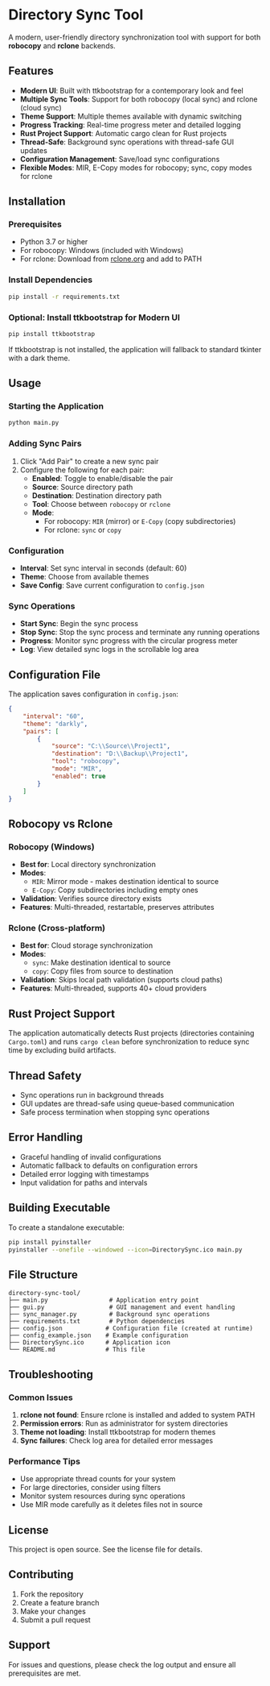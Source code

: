# Directory Sync Tool

A modern, user-friendly directory synchronization tool with support for both **robocopy** and **rclone** backends.

## Features

- **Modern UI**: Built with ttkbootstrap for a contemporary look and feel
- **Multiple Sync Tools**: Support for both robocopy (local sync) and rclone (cloud sync)
- **Theme Support**: Multiple themes available with dynamic switching
- **Progress Tracking**: Real-time progress meter and detailed logging
- **Rust Project Support**: Automatic cargo clean for Rust projects
- **Thread-Safe**: Background sync operations with thread-safe GUI updates
- **Configuration Management**: Save/load sync configurations
- **Flexible Modes**: MIR, E-Copy modes for robocopy; sync, copy modes for rclone

## Installation

### Prerequisites

- Python 3.7 or higher
- For robocopy: Windows (included with Windows)
- For rclone: Download from [rclone.org](https://rclone.org/) and add to PATH

### Install Dependencies

```bash
pip install -r requirements.txt
```

### Optional: Install ttkbootstrap for Modern UI

```bash
pip install ttkbootstrap
```

If ttkbootstrap is not installed, the application will fallback to standard tkinter with a dark theme.

## Usage

### Starting the Application

```bash
python main.py
```

### Adding Sync Pairs

1. Click "Add Pair" to create a new sync pair
2. Configure the following for each pair:
   - **Enabled**: Toggle to enable/disable the pair
   - **Source**: Source directory path
   - **Destination**: Destination directory path
   - **Tool**: Choose between `robocopy` or `rclone`
   - **Mode**: 
     - For robocopy: `MIR` (mirror) or `E-Copy` (copy subdirectories)
     - For rclone: `sync` or `copy`

### Configuration

- **Interval**: Set sync interval in seconds (default: 60)
- **Theme**: Choose from available themes
- **Save Config**: Save current configuration to `config.json`

### Sync Operations

- **Start Sync**: Begin the sync process
- **Stop Sync**: Stop the sync process and terminate any running operations
- **Progress**: Monitor sync progress with the circular progress meter
- **Log**: View detailed sync logs in the scrollable log area

## Configuration File

The application saves configuration in `config.json`:

```json
{
    "interval": "60",
    "theme": "darkly",
    "pairs": [
        {
            "source": "C:\\Source\\Project1",
            "destination": "D:\\Backup\\Project1",
            "tool": "robocopy",
            "mode": "MIR",
            "enabled": true
        }
    ]
}
```

## Robocopy vs Rclone

### Robocopy (Windows)
- **Best for**: Local directory synchronization
- **Modes**:
  - `MIR`: Mirror mode - makes destination identical to source
  - `E-Copy`: Copy subdirectories including empty ones
- **Validation**: Verifies source directory exists
- **Features**: Multi-threaded, restartable, preserves attributes

### Rclone (Cross-platform)
- **Best for**: Cloud storage synchronization
- **Modes**:
  - `sync`: Make destination identical to source
  - `copy`: Copy files from source to destination
- **Validation**: Skips local path validation (supports cloud paths)
- **Features**: Multi-threaded, supports 40+ cloud providers

## Rust Project Support

The application automatically detects Rust projects (directories containing `Cargo.toml`) and runs `cargo clean` before synchronization to reduce sync time by excluding build artifacts.

## Thread Safety

- Sync operations run in background threads
- GUI updates are thread-safe using queue-based communication
- Safe process termination when stopping sync operations

## Error Handling

- Graceful handling of invalid configurations
- Automatic fallback to defaults on configuration errors
- Detailed error logging with timestamps
- Input validation for paths and intervals

## Building Executable

To create a standalone executable:

```bash
pip install pyinstaller
pyinstaller --onefile --windowed --icon=DirectorySync.ico main.py
```

## File Structure

```
directory-sync-tool/
├── main.py                 # Application entry point
├── gui.py                  # GUI management and event handling
├── sync_manager.py         # Background sync operations
├── requirements.txt        # Python dependencies
├── config.json            # Configuration file (created at runtime)
├── config_example.json    # Example configuration
├── DirectorySync.ico      # Application icon
└── README.md              # This file
```

## Troubleshooting

### Common Issues

1. **rclone not found**: Ensure rclone is installed and added to system PATH
2. **Permission errors**: Run as administrator for system directories
3. **Theme not loading**: Install ttkbootstrap for modern themes
4. **Sync failures**: Check log area for detailed error messages

### Performance Tips

- Use appropriate thread counts for your system
- For large directories, consider using filters
- Monitor system resources during sync operations
- Use MIR mode carefully as it deletes files not in source

## License

This project is open source. See the license file for details.

## Contributing

1. Fork the repository
2. Create a feature branch
3. Make your changes
4. Submit a pull request

## Support

For issues and questions, please check the log output and ensure all prerequisites are met.
